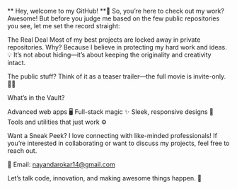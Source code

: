 ** Hey, welcome to my GitHub! **👋
So, you’re here to check out my work? Awesome! But before you judge me based on the few public repositories you see, let me set the record straight:

The Real Deal
Most of my best projects are locked away in private repositories. Why?
Because I believe in protecting my hard work and ideas. 💡 It’s not about hiding—it’s about keeping the originality and creativity intact.

The public stuff? Think of it as a teaser trailer—the full movie is invite-only. 🎥💎

What’s in the Vault?

Advanced web apps 🖥️
Full-stack magic ✨
Sleek, responsive designs 🎨
Tools and utilities that just work ⚙️

Want a Sneak Peek?
I love connecting with like-minded professionals! If you’re interested in collaborating or want to discuss my projects, feel free to reach out.

📩 Email: nayandarokar14@gmail.com

Let’s talk code, innovation, and making awesome things happen. 🚀

